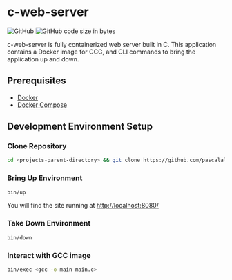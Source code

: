 # c-web-server

![GitHub](https://img.shields.io/github/license/pascalallen/c-web-server)
![GitHub code size in bytes](https://img.shields.io/github/languages/code-size/pascalallen/c-web-server)

c-web-server is fully containerized web server built in C. This application contains a Docker image for GCC, and CLI commands to bring the application up and down.

## Prerequisites

- [Docker](https://www.docker.com/)
- [Docker Compose](https://docs.docker.com/compose/)

## Development Environment Setup

### Clone Repository

```bash
cd <projects-parent-directory> && git clone https://github.com/pascalallen/c-web-server.git
```

### Bring Up Environment

```bash
bin/up
``` 

You will find the site running at [http://localhost:8080/](http://localhost:8080/)

### Take Down Environment

```bash
bin/down
```

### Interact with GCC image

```bash
bin/exec <gcc -o main main.c>
```
